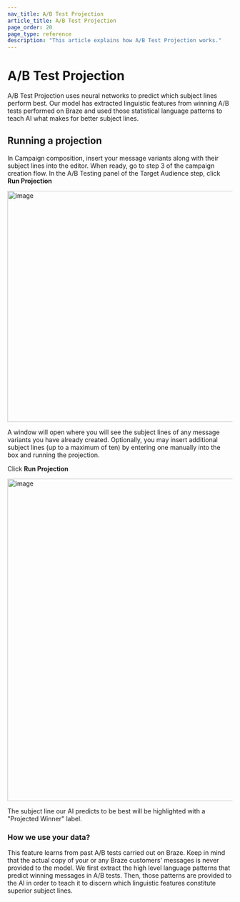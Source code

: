 ```yaml
---
nav_title: A/B Test Projection
article_title: A/B Test Projection
page_order: 20
page_type: reference
description: "This article explains how A/B Test Projection works."
---
```


# A/B Test Projection

A/B Test Projection uses neural networks  to predict which subject lines perform best. Our model has extracted linguistic features from winning A/B tests performed on Braze and used those statistical language patterns to teach AI what makes for better subject lines.

## Running a projection

In Campaign composition, insert your message variants along with their subject lines into the editor. When ready, go to step 3 of the campaign creation flow. In the A/B Testing panel of the Target Audience step, click **Run Projection**

<img width="518" alt="image" src="https://github.com/braze-inc/braze-docs/assets/17167198/8e74835c-76e4-4241-9763-c4f86a622c75">

A window will open where you will see the subject lines of any message variants you have already created. Optionally, you may insert additional subject lines (up to a maximum of ten) by entering one manually into the box and running the projection.

Click **Run Projection**

<img width="722" alt="image" src="https://github.com/braze-inc/braze-docs/assets/17167198/f9ad45a3-6565-467b-a7f6-35277bef7699">

The subject line our AI predicts to be best will be highlighted with a "Projected Winner" label.


### How we use your data?

This feature learns from past A/B tests carried out on Braze. Keep in mind that the actual copy of your or any Braze customers' messages is never provided to the model. We first extract the high level language patterns that predict winning messages in A/B tests. Then, those patterns are provided to the AI in order to teach it to discern which linguistic features constitute superior subject lines.

